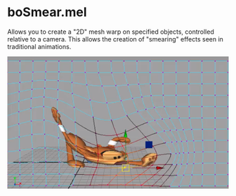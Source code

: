 # boSmear.mel
Allows you to create a "2D" mesh warp on specified objects, controlled relative to a camera. This allows the creation of "smearing" effects seen in traditional animations.

![Preview1](./2015-11-18-10_18_27-media-bloomsbury-com_rep_files_chapter-6-smears-mp4.webp)
